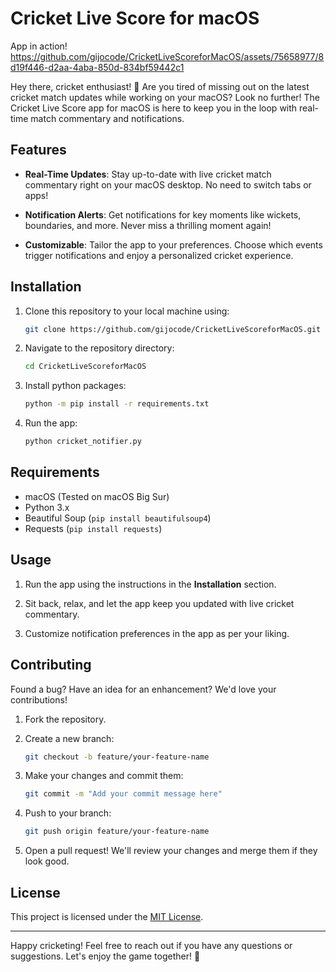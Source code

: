 # Cricket Live Score for macOS

App in action!
https://github.com/gijocode/CricketLiveScoreforMacOS/assets/75658977/8d19f446-d2aa-4aba-850d-834bf59442c1

Hey there, cricket enthusiast! 🏏 Are you tired of missing out on the latest cricket match updates while working on your macOS? Look no further! The Cricket Live Score app for macOS is here to keep you in the loop with real-time match commentary and notifications.

## Features

-   **Real-Time Updates**: Stay up-to-date with live cricket match commentary right on your macOS desktop. No need to switch tabs or apps!

-   **Notification Alerts**: Get notifications for key moments like wickets, boundaries, and more. Never miss a thrilling moment again!

-   **Customizable**: Tailor the app to your preferences. Choose which events trigger notifications and enjoy a personalized cricket experience.

## Installation

1. Clone this repository to your local machine using:

    ```bash
    git clone https://github.com/gijocode/CricketLiveScoreforMacOS.git
    ```

2. Navigate to the repository directory:

    ```bash
    cd CricketLiveScoreforMacOS
    ```

3. Install python packages:

    ```bash
    python -m pip install -r requirements.txt
    ```

4. Run the app:
    ```bash
    python cricket_notifier.py
    ```

## Requirements

-   macOS (Tested on macOS Big Sur)
-   Python 3.x
-   Beautiful Soup (`pip install beautifulsoup4`)
-   Requests (`pip install requests`)

## Usage

1. Run the app using the instructions in the **Installation** section.

2. Sit back, relax, and let the app keep you updated with live cricket commentary.

3. Customize notification preferences in the app as per your liking.

## Contributing

Found a bug? Have an idea for an enhancement? We'd love your contributions!

1. Fork the repository.
2. Create a new branch:

    ```bash
    git checkout -b feature/your-feature-name
    ```

3. Make your changes and commit them:

    ```bash
    git commit -m "Add your commit message here"
    ```

4. Push to your branch:

    ```bash
    git push origin feature/your-feature-name
    ```

5. Open a pull request! We'll review your changes and merge them if they look good.

## License

This project is licensed under the [MIT License](LICENSE).

---

Happy cricketing! Feel free to reach out if you have any questions or suggestions. Let's enjoy the game together! 🎉
